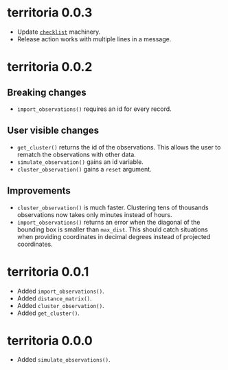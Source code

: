 # territoria 0.0.3

* Update [`checklist`](https://inbo.github.io/checklist/) machinery.
* Release action works with multiple lines in a message.

# territoria 0.0.2

## Breaking changes

* `import_observations()` requires an id for every record.

## User visible changes

* `get_cluster()` returns the id of the observations.
  This allows the user to rematch the observations with other data.
* `simulate_observation()` gains an id variable.
* `cluster_observation()` gains a `reset` argument.

## Improvements

* `cluster_observation()` is much faster.
  Clustering tens of thousands observations now takes only minutes instead of
  hours.
* `import_observations()` returns an error when the diagonal of the bounding
  box is smaller than `max_dist`.
  This should catch situations when providing coordinates in decimal degrees
  instead of projected coordinates.

# territoria 0.0.1

* Added `import_observations()`.
* Added `distance_matrix()`.
* Added `cluster_observation()`.
* Added `get_cluster()`.

# territoria 0.0.0

* Added `simulate_observations()`.
